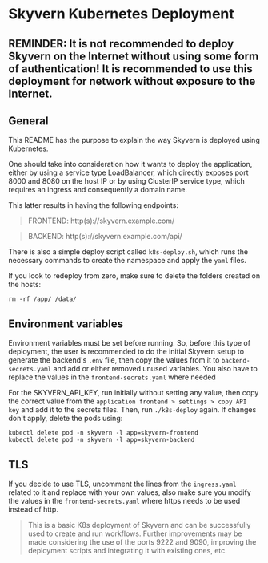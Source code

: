 # Skyvern Kubernetes Deployment

## REMINDER: It is not recommended to deploy Skyvern on the Internet without using some form of authentication! It is recommended to use this deployment for network without exposure to the Internet. 

## General 
This README has the purpose to explain the way Skyvern is deployed using Kubernetes.

One should take into consideration how it wants to deploy the application, either by using a service type LoadBalancer, which directly exposes port 8000 and 8080 on the host IP or by using ClusterIP service type, which requires an ingress and consequently a domain name.

This latter results in having the following endpoints:
> FRONTEND: http(s)://skyvern.example.com/

> BACKEND: http(s)://skyvern.example.com/api/

There is also a simple deploy script called `k8s-deploy.sh`, which runs the necessary commands to create the namespace and apply the `yaml` files.

If you look to redeploy from zero, make sure to delete the folders created on the hosts:

```
rm -rf /app/ /data/
```

## Environment variables

Environment variables must be set before running. So, before this type of deployment, the user is recommended to do the initial Skyvern setup to generate the backend's `.env` file, then copy the values from it to `backend-secrets.yaml` and add or either removed unused variables. You also have to replace the values in the `frontend-secrets.yaml` where needed

For the SKYVERN_API_KEY, run initially without setting any value, then copy the correct value from the `application frontend > settings > copy API key` and add it to the secrets files. Then, run `./k8s-deploy` again. If changes don't apply, delete the pods using:

```
kubectl delete pod -n skyvern -l app=skyvern-frontend
kubectl delete pod -n skyvern -l app=skyvern-backend
```

## TLS

If you decide to use TLS, uncomment the lines from the `ingress.yaml` related to it and replace with your own values, also make sure you modify the values in the `frontend-secrets.yaml` where https needs to be used instead of http.

> This is a basic K8s deployment of Skyvern and can be successfully used to create and run workflows. Further improvements may be made considering the use of the ports 9222 and 9090, improving the deployment scripts and integrating it with existing ones, etc.